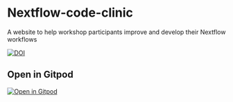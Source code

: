 # Nextflow-code-clinic

A website to help workshop participants improve and develop their Nextflow workflows

[![DOI](https://sandbox.zenodo.org/badge/795526027.svg)](https://handle.stage.datacite.org/10.5072/zenodo.110874)

## Open in Gitpod

[![Open in Gitpod](https://gitpod.io/button/open-in-gitpod.svg)](https://gitpod.io/#https://github.com/mahesh-panchal/Nextflow-code-clinic)


